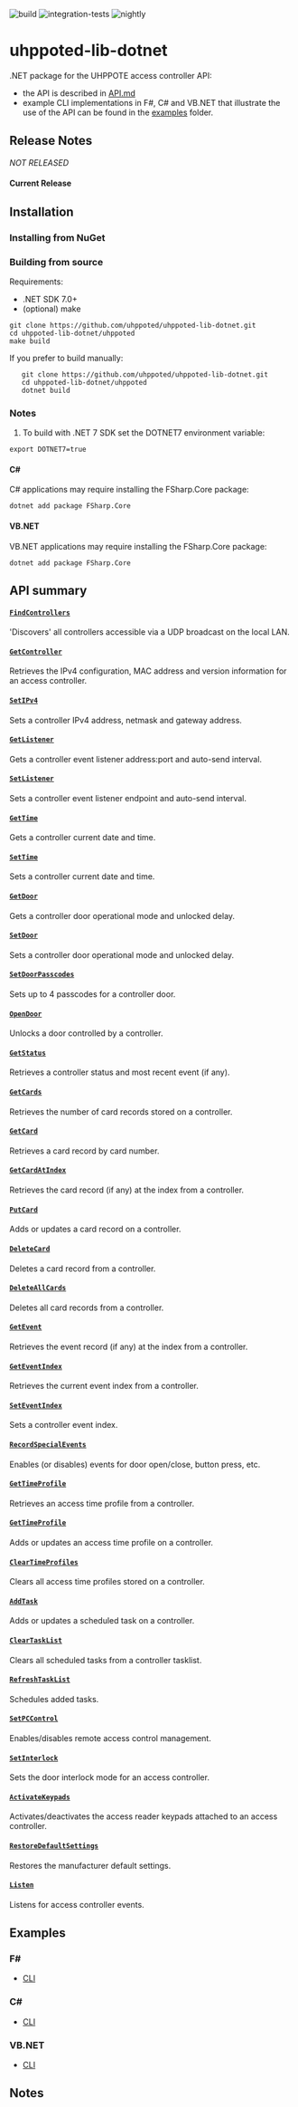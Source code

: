 ![build](https://github.com/uhppoted/uhppoted-lib-dotnet/workflows/build/badge.svg)
![integration-tests](https://github.com/uhppoted/uhppoted-lib-dotnet/workflows/integration-tests/badge.svg)
![nightly](https://github.com/uhppoted/uhppoted-lib-dotnet/workflows/nightly/badge.svg)

# uhppoted-lib-dotnet

.NET package for the UHPPOTE access controller API:

- the API is described in [API.md](documentation/API/API.md)
- example CLI implementations in F#, C# and VB.NET that illustrate the use of the API can be found in the [examples](examples) folder.

## Release Notes

_NOT RELEASED_

#### Current Release


## Installation

### Installing from NuGet

### Building from source

Requirements:
- .NET SDK 7.0+
- (optional) make

```
git clone https://github.com/uhppoted/uhppoted-lib-dotnet.git
cd uhppoted-lib-dotnet/uhppoted
make build
```

If you prefer to build manually:
```
   git clone https://github.com/uhppoted/uhppoted-lib-dotnet.git
   cd uhppoted-lib-dotnet/uhppoted
   dotnet build
```

### Notes
1. To build with .NET 7 SDK set the DOTNET7 environment variable:
```
export DOTNET7=true
```

#### C#

C# applications may require installing the FSharp.Core package:
```
dotnet add package FSharp.Core
```

#### VB.NET

VB.NET applications may require installing the FSharp.Core package:
```
dotnet add package FSharp.Core
```


## API summary

#### [`FindControllers`](documentation/API/find-controllers.md)
'Discovers' all controllers accessible via a UDP broadcast on the local LAN.

#### [`GetController`](documentation/API/get-controller.md)
Retrieves the IPv4 configuration, MAC address and version information for an access controller.

#### [`SetIPv4`](documentation/API/set-IPv4.md)
Sets a controller IPv4 address, netmask and gateway address.

#### [`GetListener`](documentation/API/get-listener.md)
Gets a controller event listener address:port and auto-send interval.

#### [`SetListener`](documentation/API/set-listener.md)
Sets a controller event listener endpoint and auto-send interval.

#### [`GetTime`](documentation/API/get-time.md)
Gets a controller current date and time.

#### [`SetTime`](documentation/API/set-time.md)
Sets a controller current date and time.

#### [`GetDoor`](documentation/API/get-door.md)
Gets a controller door operational mode and unlocked delay.

#### [`SetDoor`](documentation/API/set-door.md)
Sets a controller door operational mode and unlocked delay.

#### [`SetDoorPasscodes`](documentation/API/set-door-passcodes.md)
Sets up to 4 passcodes for a controller door.

#### [`OpenDoor`](documentation/API/open-door.md)
Unlocks a door controlled by a controller.

#### [`GetStatus`](documentation/API/get-status.md)
Retrieves a controller status and most recent event (if any).

#### [`GetCards`](documentation/API/get-cards.md)
Retrieves the number of card records stored on a controller.

#### [`GetCard`](documentation/API/get-card.md)
Retrieves a card record by card number.

#### [`GetCardAtIndex`](documentation/API/get-card-at-index.md)
Retrieves the card record (if any) at the index from a controller.

#### [`PutCard`](documentation/API/put-card.md)
Adds or updates a card record on a controller.

#### [`DeleteCard`](documentation/API/delete-card.md)
Deletes a card record from a controller.

#### [`DeleteAllCards`](documentation/API/delete-all-cards.md)
Deletes all card records from a controller.

#### [`GetEvent`](documentation/API/get-event.md)
Retrieves the event record (if any) at the index from a controller.

#### [`GetEventIndex`](documentation/API/get-event-index.md)
Retrieves the current event index from a controller.

#### [`SetEventIndex`](documentation/API/set-event-index.md)
Sets a controller event index.

#### [`RecordSpecialEvents`](documentation/API/record-special-events.md)
Enables (or disables) events for door open/close, button press, etc.

#### [`GetTimeProfile`](documentation/API/get-time-profile.md)
Retrieves an access time profile from a controller.

#### [`GetTimeProfile`](documentation/API/set-time-profile.md)
Adds or updates an access time profile on a controller.

#### [`ClearTimeProfiles`](documentation/API/clear-time-profiles.md)
Clears all access time profiles stored on a controller.

#### [`AddTask`](documentation/API/add-task.md)
Adds or updates a scheduled task on a controller.

#### [`ClearTaskList`](documentation/API/clear-tasklist.md)
Clears all scheduled tasks from a controller tasklist.

#### [`RefreshTaskList`](documentation/API/refresh-tasklist.md)
Schedules added tasks.

#### [`SetPCControl`](documentation/API/set-pc-control.md)
Enables/disables remote access control management. 

#### [`SetInterlock`](sdocumentation/API/set-interlock.md)
Sets the door interlock mode for an access controller.

#### [`ActivateKeypads`](documentation/API/activate-keypads.md)
Activates/deactivates the access reader keypads attached to an access controller.

#### [`RestoreDefaultSettings`](documentation/API/restore-default-settings.md)
Restores the manufacturer default settings.

#### [`Listen`](documentation/API/listen.md)
Listens for access controller events.

## Examples

### F#

- [CLI](https://github.com/uhppoted/uhppoted-lib-dotnet/tree/main/examples/fsharp/cli)

### C#

- [CLI](https://github.com/uhppoted/uhppoted-lib-dotnet/tree/main/examples/csharp/cli)

### VB.NET

- [CLI](https://github.com/uhppoted/uhppoted-lib-dotnet/tree/main/examples/vb/cli)

## Notes

